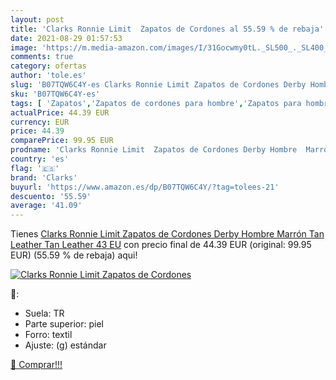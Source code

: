 ```yaml
---
layout: post
title: 'Clarks Ronnie Limit  Zapatos de Cordones al 55.59 % de rebaja'
date: 2021-08-29 01:57:53
image: 'https://m.media-amazon.com/images/I/31Gocwmy0tL._SL500_._SL400_.jpg'
comments: true
category: ofertas
author: 'tole.es'
slug: 'B07TQW6C4Y-es Clarks Ronnie Limit Zapatos de Cordones Derby Hombre...'
sku: 'B07TQW6C4Y-es'
tags: [ 'Zapatos','Zapatos de cordones para hombre','Zapatos para hombre','Zapatos y complementos','clarks','zapatos', ]
actualPrice: 44.39 EUR
currency: EUR
price: 44.39
comparePrice: 99.95 EUR
prodname: 'Clarks Ronnie Limit  Zapatos de Cordones Derby Hombre  Marrón  Tan Leather Tan Leather   43 EU'
country: 'es'
flag: '🇪🇸'
brand: 'Clarks'
buyurl: 'https://www.amazon.es/dp/B07TQW6C4Y/?tag=tolees-21'
descuento: '55.59'
average: '41.09'
---
```


Tienes [Clarks Ronnie Limit  Zapatos de Cordones Derby Hombre  Marrón  Tan Leather Tan Leather   43 EU](https://www.amazon.es/dp/B07TQW6C4Y/?tag=tolees-21) con precio final de  44.39 EUR (original: 99.95 EUR) (55.59 %  de rebaja) aqui!

[![Clarks Ronnie Limit  Zapatos de Cordones](https://m.media-amazon.com/images/I/31Gocwmy0tL._SL500_._SL400_.jpg)](https://www.amazon.es/dp/B07TQW6C4Y/?tag=tolees-21)

🔎:

- Suela: TR
- Parte superior: piel
- Forro: textil
- Ajuste: (g) estándar

[🛒 Comprar!!!](https://www.amazon.es/dp/B07TQW6C4Y/?tag=tolees-21)
